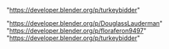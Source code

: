 "https://developer.blender.org/p/turkeybidder"
 
"https://developer.blender.org/p/DouglassLauderman"
"https://developer.blender.org/p/floraferon9497"
"https://developer.blender.org/p/turkeybidder"
 
